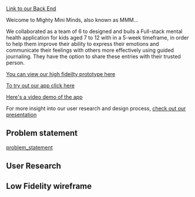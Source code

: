 [Link to our Back End](https://github.com/dlrodev92/mighty_mini_minds_backEnd)

Weicome to Mighty Mini Minds, also known as MMM... 

We collaborated as a team of 6 to designed and buils a Full-stack mental health application for kids aged 7 to 12 with in a 5-week timeframe, in order to help them improve their ability to express their emotions and communicate their feelings with others more effectively using guided journaling. They have the option to share these entries with their trusted person. 

[You can view our high fideilty prototype here](https://shorturl.at/bAHW4)

[To try out our app click here](https://wonderful-paletas-0c1299.netlify.app/)

[Here's a video demo of the app](https://www.youtube.com/watch?v=MhEH8YmNl_Y&ab_channel=GM)

For more insight into our user research and design process, [check out our presentation](https://www.canva.com/design/DAFo4zRd770/eyrbLyuqBd3gvLHkk7FnFA/view?utm_content=DAFo4zRd770&utm_campaign=designshare&utm_medium=link&utm_source=publishsharelink)

## Problem statement
[problem_statement](./screenshots/problem_statement.png)
## User Research
[](./screenshots/user_research.png)
## Low Fidelity wireframe
[](./screenshots/user_research.png)



